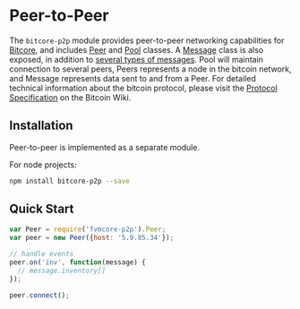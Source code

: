 # Peer-to-Peer

The `bitcore-p2p` module provides peer-to-peer networking capabilities for [Bitcore](https://github.com/bitpay/bitcore), and includes [Peer](peer.md) and [Pool](pool.md) classes. A [Message](messages.md) class is also exposed, in addition to [several types of messages](messages.md). Pool will maintain connection to several peers, Peers represents a node in the bitcoin network, and Message represents data sent to and from a Peer. For detailed technical information about the bitcoin protocol, please visit the [Protocol Specification](https://en.bitcoin.it/wiki/Protocol_specification) on the Bitcoin Wiki.

## Installation

Peer-to-peer is implemented as a separate module.

For node projects:

```sh
npm install bitcore-p2p --save
```

## Quick Start

```javascript
var Peer = require('fvmcore-p2p').Peer;
var peer = new Peer({host: '5.9.85.34'});

// handle events
peer.on('inv', function(message) {
  // message.inventory[]
});

peer.connect();
```
